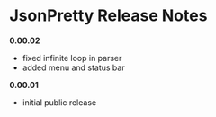 # JsonPretty Release Notes


**0.00.02**
- fixed infinite loop in parser
- added menu and status bar

**0.00.01**
- initial public release